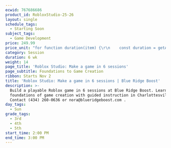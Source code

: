 ```yaml
---
ecwid: 767686686
product_id: RobloxStudio-25-26
layout: single
schedule_tags:
  - Starting Soon
subject_tags:
  - Game Development
price: 249.99
price_unit: "for function duration(item) {\r\n    const duration = getAttributeValue(item, 'Duration (in weeks)');\r\n    if (isSession(item)) {\r\n       return `${duration} wk`;\r\n    } else if (isOngoing(item)) {\r\n        if (duration === undefined) {\r\n            return \"Flexible\";\r\n        } else if (duration <= 12) {\r\n            return \"2-3 mo\";\r\n        } else if (duration <= 24) {\r\n            return \"4-6 mo\";\r\n        } else {\r\n            return \"6+ mo\";\r\n        }\r\n    } else if (isSingle(item)) {\r\n        return \"1 wk\";\r\n    }\r\n} sessions"
category: Session
duration: 6 wk
weight: 14
page_title: 'Roblox Studio: Make a game in 6 sessions'
page_subtitle: Foundations to Game Creation
ribbon: Starts Nov 2
title: 'Roblox Studio: Make a game in 6 sessions | Blue Ridge Boost'
description: >-
  Build a playable Roblox game in 6 sessions at Blue Ridge Boost. Learn
  foundations of game creation with guided instruction in Charlottesville, VA.
  Contact (434) 260-0636 or nora@blueridgeboost.com .
day_tags:
  - Sun
grade_tags:
  - 3rd
  - 4th
  - 5th
start_time: 2:00 PM
end_time: 3:00 PM
---
```


